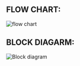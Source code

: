 ## FLOW CHART:
![flow chart](https://user-images.githubusercontent.com/101382503/164225828-7911146a-87a8-43f9-8d0b-0ffc594f427e.png)

## BLOCK DIAGARM:
![Block diagram](https://user-images.githubusercontent.com/101382503/164381463-bd2f75eb-1a5f-4330-a1bb-93f3ea199912.png)



